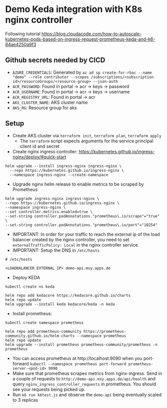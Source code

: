 # Demo Keda integration with K8s nginx controller

Following tutorial https://blog.cloudacode.com/how-to-autoscale-kubernetes-pods-based-on-ingress-request-prometheus-keda-and-k6-84ae4250a9f3

## Github secrets needed by CICD

- `AZURE_CREDENTIALS`: Generated by `az ad sp create-for-rbac --name "demo" --role contributor --scopes /subscriptions/<subscription id>/resourceGroups/<resource-group> --json-auth`
- `ACR_PASSWORD`: Found in portal -> acr -> keys -> password
- `ACR_USERNAME`: Found in portal -> acr -> keys -> username
- `ACR_REGISTRY_URL`: Found in portal -> acr
- `AKS_CLUSTER_NAME`: AKS cluster name
- `AKS_RG`: Resource group for aks
## Setup
- Create AKS cluster via `terraform init`, `terraform plan`, `terraform apply`
  - The `terraform` script expects arguments for the service principal client id and secret
- Create nginx ingress controller: https://kubernetes.github.io/ingress-nginx/deploy/#quick-start
```
helm upgrade --install ingress-nginx ingress-nginx \
  --repo https://kubernetes.github.io/ingress-nginx \
  --namespace ingress-nginx --create-namespace
```
- Upgrade nginx helm release to enable metrics to be scraped by Prometheus
```
helm upgrade ingress-nginx ingress-nginx \
--repo https://kubernetes.github.io/ingress-nginx \
--namespace ingress-nginx \
--set controller.metrics.enabled=true \
--set-string controller.podAnnotations."prometheus\.io/scrape"="true" \
--set-string controller.podAnnotations."prometheus\.io/port"="10254"
```
- IMPORTANT: In order for your traffic to reach the external ip of the load balancer created by the nginx controller,
you need to set `externalTrafficPolicy: Local` in the nginx controller service.
- IMPORTANT: Setup the DNS in `/etc/hosts`
```
# /etc/hosts

<LOADBALANCER EXTERNAL IP> demo-api.msy.apps.de
```
- Deploy KEDA
```
kubectl create ns keda

helm repo add kedacore https://kedacore.github.io/charts
helm repo update
helm upgrade --install keda kedacore/keda -n keda
```
- Install prometheus:
```
kubectl create namespace prometheus

helm repo add prometheus-community https://prometheus-community.github.io/helm-charts --namespace prometheus
helm repo update
helm upgrade --install prometheus prometheus-community/prometheus -n prometheus
```
- You can access prometheus at http://localhost:9090 when you port-forward `kubectl --namespace prometheus port-forward prometheus-server-<pod-id> 9090`
- Make sure that prometheus scrapes metrics from nginx-ingress. Send in a couple of requests to `http://demo-api.msy.apps.de/api/health` and query `nginx_ingress_controller_requests` in prometheus. You should see your requests being picked up. 
- Run `k6 run k6test.js` and observe the `demo-api` being eventually scaled to 3 replicas
